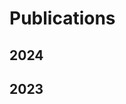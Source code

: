 # Publications

## 2024
<Paper
  image="/images/publication/z-splat.png"
  title="Z-Splat: Z-Axis Gaussian Splatting for Camera-Sonar Fusion"
  journal="ICCP 2024 (TPAMI Special Issue)"
  author="Ziyuan Qu, Omkar Vengurlekar, Mohamad Qadri, Kevin Zhang, Michael Kaess, Christopher Metzler, Suren Jayasuriya, Adithya Pediredla"
  projectUrl="https://quintonqu.github.io/z-splat-website/"
  paperUrl="https://arxiv.org/pdf/2404.04687"
  codeUrl="https://github.com/QuintonQu/gaussian-splatting-with-depth/tree/gs-depth-main"
/>

<Paper
  image="/images/publication/example.png"
  title="Efficient Time Sampling Strategy for Transient Absorption Spectroscopy"
  journal="ICCP 2024"
  author="TBD"
/>

## 2023
<Paper
  image="/images/publication/example.png"
  title="Snapshot Lidar: Fourier Embedding of Amplitude and Phase for Single-Image Depth Reconstruction"
  journal="CVPR 2024"
  author="Sarah Friday, Yunzi Shi, Yaswanth Cherivirala, Vishwanath Saragadam, Adithya Pediredla"
  projectUrl="https://sarahkfriday.github.io/snapshot-lidar/"
  paperUrl="https://openaccess.thecvf.com/content/CVPR2024/papers/Friday_Snapshot_Lidar_Fourier_Embedding_of_Amplitude_and_Phase_for_Single-Image_CVPR_2024_paper.pdf"
  codeUrl="https://github.com/dartmouth-risc-lab/snapshot-lidar"
/>

<Paper
  image="/images/publication/doppler-tof-rendering.png"
  title="Doppler Time-of-Flight Rendering"
  journal="ACM Transactions on Graphics (SIGGRAPH Asia 2023)"
  author="Juhyeon Kim, Wojciech Jarosz, Ioannis Gkioulekas, Adithya Pediredla"
  projectUrl="https://juhyeonkim95.github.io/project-pages/dopplertof"
  paperUrl="https://arxiv.org/abs/2309.16163"
  codeUrl="https://github.com/juhyeonkim95/Mitsuba3DopplerToF"
/>


<script setup>
import Paper from '../../components/Paper.vue'
</script>